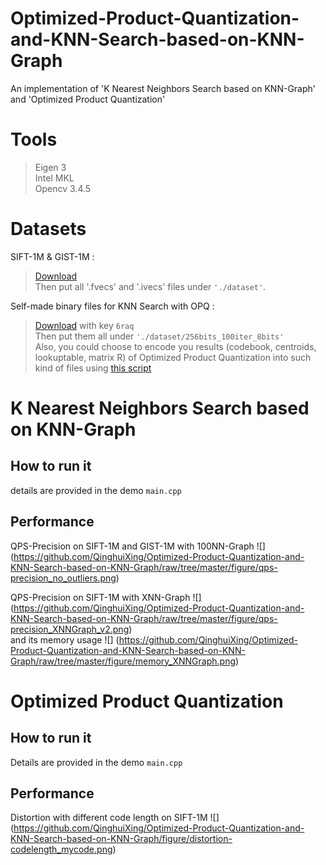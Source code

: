 # Optimized-Product-Quantization-and-KNN-Search-based-on-KNN-Graph

An implementation of 'K Nearest Neighbors Search based on KNN-Graph' and 'Optimized Product Quantization'

# Tools
>Eigen 3<br/>
>Intel MKL<br/>
>Opencv 3.4.5<br/>

# Datasets

  SIFT-1M & GIST-1M : 
  >[Download](http://corpus-texmex.irisa.fr)<br/>
  >Then put all '.fvecs' and '.ivecs' files under `'./dataset'`.<br/>
  
  Self-made binary files for KNN Search with OPQ : 
  >[Download](https://pan.baidu.com/s/1EeZ1uQQ8P7j1n9Y_agqg_A) with key `6raq`<br/>
  >Then put them all under `'./dataset/256bits_100iter_8bits'`<br/>
  >Also, you could choose to encode you results (codebook, centroids, lookuptable, matrix R) of Optimized Product Quantization into such kind of files using [this script]()

# K Nearest Neighbors Search based on KNN-Graph

## How to run it
details are provided in the demo `main.cpp`<br/>

## Performance
QPS-Precision on SIFT-1M and GIST-1M with 100NN-Graph
![]
(https://github.com/QinghuiXing/Optimized-Product-Quantization-and-KNN-Search-based-on-KNN-Graph/raw/tree/master/figure/qps-precision_no_outliers.png)
<br/>

QPS-Precision on SIFT-1M with XNN-Graph
![]
(https://github.com/QinghuiXing/Optimized-Product-Quantization-and-KNN-Search-based-on-KNN-Graph/raw/tree/master/figure/qps-precision_XNNGraph_v2.png)
<br/>
and its memory usage
![]
(https://github.com/QinghuiXing/Optimized-Product-Quantization-and-KNN-Search-based-on-KNN-Graph/raw/tree/master/figure/memory_XNNGraph.png)
<br/>

# Optimized Product Quantization
## How to run it
Details are provided in the demo `main.cpp`<br/>

## Performance
Distortion with different code length on SIFT-1M
![]
(https://github.com/QinghuiXing/Optimized-Product-Quantization-and-KNN-Search-based-on-KNN-Graph/figure/distortion-codelength_mycode.png)


